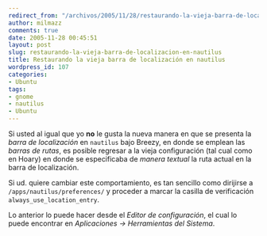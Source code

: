 ```yaml
---
redirect_from: "/archivos/2005/11/28/restaurando-la-vieja-barra-de-localizacion-en-nautilus/"
author: milmazz
comments: true
date: 2005-11-28 00:45:51
layout: post
slug: restaurando-la-vieja-barra-de-localizacion-en-nautilus
title: Restaurando la vieja barra de localización en nautilus
wordpress_id: 107
categories:
- Ubuntu
tags:
- gnome
- nautilus
- Ubuntu
---
```


Si usted al igual que yo **no** le gusta la nueva manera en que se presenta la _barra de localización_ en `nautilus` bajo Breezy, en donde se emplean las _barras de rutas_, es posible regresar a la vieja configuración (tal cual como en Hoary) en donde se especificaba de _manera textual_ la ruta actual en la barra de localización.

Si ud. quiere cambiar este comportamiento, es tan sencillo como dirijirse a `/apps/nautilus/preferences/` y proceder a marcar la casilla de verificación `always_use_location_entry`.

Lo anterior lo puede hacer desde el _Editor de configuración_, el cual lo puede encontrar en _Aplicaciones -> Herramientas del Sistema_.

